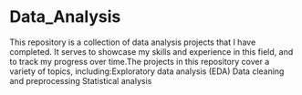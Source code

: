 # Data_Analysis
This repository is a collection of data analysis projects that I have completed. It serves to showcase my skills and experience in this field, and to track my progress over time.The projects in this repository cover a variety of topics, including:Exploratory data analysis (EDA) Data cleaning and preprocessing Statistical analysis 
